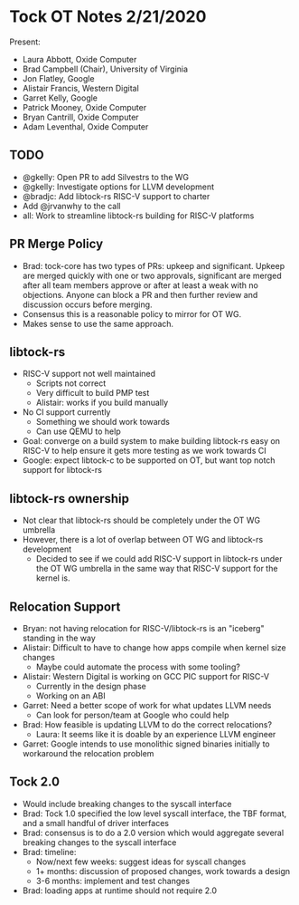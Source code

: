 # Tock OT Notes 2/21/2020

Present:
- Laura Abbott, Oxide Computer
- Brad Campbell (Chair),  University of Virginia
- Jon Flatley, Google
- Alistair Francis, Western Digital
- Garret Kelly, Google
- Patrick Mooney, Oxide Computer
- Bryan Cantrill, Oxide Computer
- Adam Leventhal, Oxide Computer

## TODO
- @gkelly: Open PR to add Silvestrs to the WG
- @gkelly: Investigate options for LLVM development
- @bradjc: Add libtock-rs RISC-V support to charter
- Add @jrvanwhy to the call
- all: Work to streamline libtock-rs building for RISC-V platforms

## PR Merge Policy
- Brad: tock-core has two types of PRs: upkeep and significant. Upkeep are
  merged quickly with one or two approvals, significant are merged after all
  team members approve or after at least a weak with no objections. Anyone can
  block a PR and then further review and discussion occurs before merging.
- Consensus this is a reasonable policy to mirror for OT WG.
- Makes sense to use the same approach.

## libtock-rs
- RISC-V support not well maintained
  - Scripts not correct
  - Very difficult to build PMP test
  - Alistair: works if you build manually
- No CI support currently
  - Something we should work towards
  - Can use QEMU to help
- Goal: converge on a build system to make building libtock-rs easy on RISC-V to
  help ensure it gets more testing as we work towards CI
- Google: expect libtock-c to be supported on OT, but want top notch support for
  libtock-rs

## libtock-rs ownership
- Not clear that libtock-rs should be completely under the OT WG umbrella
- However, there is a lot of overlap between OT WG and libtock-rs development
  - Decided to see if we could add RISC-V support in libtock-rs under the OT WG
    umbrella in the same way that RISC-V support for the kernel is.

## Relocation Support
- Bryan: not having relocation for RISC-V/libtock-rs is an "iceberg" standing in
  the way
- Alistair: Difficult to have to change how apps compile when kernel size changes
  - Maybe could automate the process with some tooling?
- Alistair: Western Digital is working on GCC PIC support for RISC-V
  - Currently in the design phase
  - Working on an ABI
- Garret: Need a better scope of work for what updates LLVM needs
  - Can look for person/team at Google who could help
- Brad: How feasible is updating LLVM to do the correct relocations?
  - Laura: It seems like it is doable by an experience LLVM engineer
- Garret: Google intends to use monolithic signed binaries initially to workaround
  the relocation problem

## Tock 2.0
- Would include breaking changes to the syscall interface
- Brad: Tock 1.0 specified the low level syscall interface, the TBF format, and
  a small handful of driver interfaces
- Brad: consensus is to do a 2.0 version which would aggregate several breaking
  changes to the syscall interface
- Brad: timeline:
  - Now/next few weeks: suggest ideas for syscall changes
  - 1+ months: discussion of proposed changes, work towards a design
  - 3-6 months: implement and test changes
- Brad: loading apps at runtime should not require 2.0
